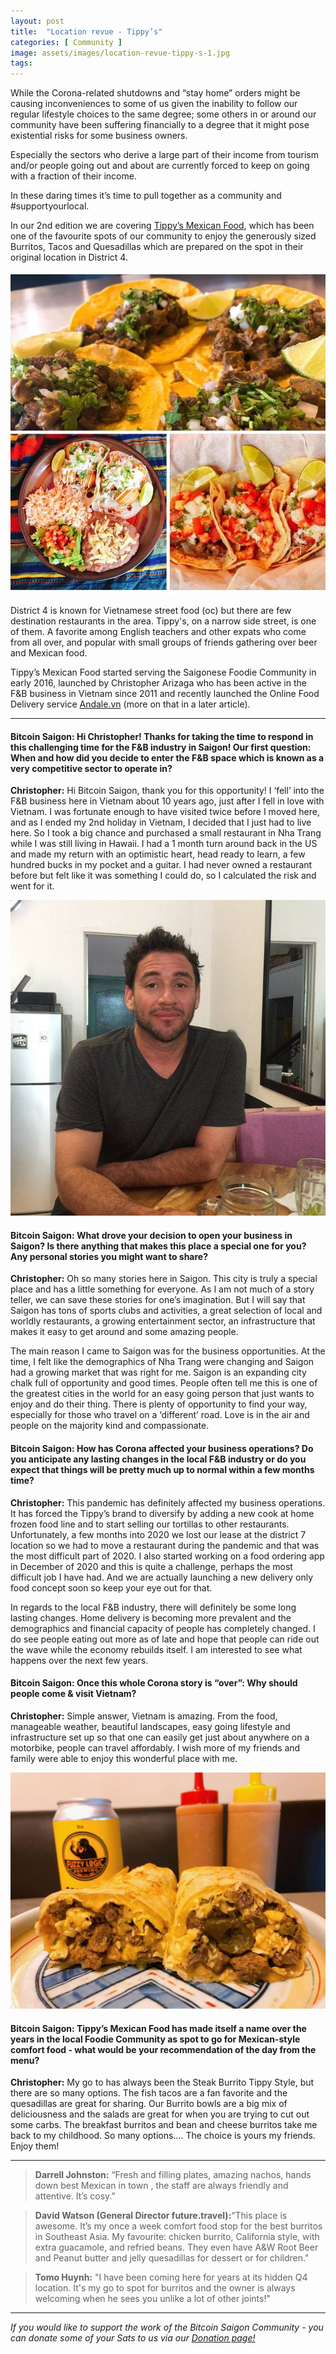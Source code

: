 ```yaml
---
layout: post
title:  "Location revue - Tippy’s"
categories: [ Community ]
image: assets/images/location-revue-tippy-s-1.jpg
tags:
---
```

While the Corona-related shutdowns and “stay home” orders might be causing inconveniences to some of us given the inability to follow our regular lifestyle choices to the same degree; some others in or around our community have been suffering financially to a degree that it might pose existential risks for some business owners.

Especially the sectors who derive a large part of their income from tourism and/or people going out and about are currently forced to keep on going with a fraction of their income.

In these daring times it’s time to pull together as a community and #supportyourlocal.

In our 2nd edition we are covering [Tippy’s Mexican Food](https://www.facebook.com/TippysMexicanFood/), which has been one of the favourite spots of our community to enjoy the generously sized Burritos, Tacos and Quesadillas which are prepared on the spot in their original location in District 4.

![Tippy’s knows how to serve that Mexican-style comfort food!](/assets/images/location-revue-tippy-s-1.jpg)

District 4 is known for Vietnamese street food (oc) but there are few destination restaurants in the area. Tippy's, on a narrow side street, is one of them. A favorite among English teachers and other expats who come from all over, and popular with small groups of friends gathering over beer and Mexican food. 

Tippy’s Mexican Food started serving the Saigonese Foodie Community in early 2016, launched by Christopher Arizaga who has been active in the F&B business in Vietnam since 2011 and recently launched the Online Food Delivery service [Andale.vn](https://www.andale.vn/) (more on that in a later article).

-----

#### Bitcoin Saigon: Hi Christopher! Thanks for taking the time to respond in this challenging time for the F&B industry in Saigon! Our first question: When and how did you decide to enter the F&B space which is known as a very competitive sector to operate in?

**Christopher:** Hi Bitcoin Saigon, thank you for this opportunity!  I ‘fell’ into the F&B business here in Vietnam about 10 years ago, just after I fell in love with Vietnam.  I was fortunate enough to have visited twice before I moved here, and as I ended my 2nd holiday in Vietnam, I decided that I just had to live here.  So I took a big chance and purchased a small restaurant in Nha Trang while I was still living in Hawaii.  I had a 1 month turn around back in the US and made my return with an optimistic heart, head ready to learn, a few hundred bucks in my pocket and a guitar.  I had never owned a restaurant before but felt like it was something I could do, so I calculated the risk and went for it.

![The man, the myth, the legend - Tippy’s owner Chris Arizaga, Veteran entrepreneur in the F&B scene in Saigon/Vietnam](/assets/images/location-revue-tippy-s-2.jpg)

#### Bitcoin Saigon: What drove your decision to open your business in Saigon? Is there anything that makes this place a special one for you? Any personal stories you might want to share?

**Christopher:**  Oh so many stories here in Saigon.  This city is truly a special place and has a little something for everyone.  As I am not much of a story teller, we can save these stories for one’s imagination.  But I will say that Saigon has tons of sports clubs and activities, a great selection of local and worldly restaurants, a growing entertainment sector, an infrastructure that makes it easy to get around and some amazing people.  

The main reason I came to Saigon was for the business opportunities.  At the time, I felt like the demographics of Nha Trang were changing and Saigon had a growing market that was right for me.  Saigon is an expanding city chalk full of opportunity and good times.  People often tell me this is one of the greatest cities in the world for an easy going person that just wants to enjoy and do their thing.  There is plenty of opportunity to find your way, especially for those who travel on a ‘different’ road.  Love is in the air and people on the majority kind and compassionate.  

#### Bitcoin Saigon: How has Corona affected your business operations? Do you anticipate any lasting changes in the local F&B industry or do you expect that things will be pretty much up to normal within a few months time?

**Christopher:**  This pandemic has definitely affected my business operations.  It has forced the Tippy’s brand to diversify by adding a new cook at home frozen food line and to start selling our tortillas to other restaurants.  Unfortunately, a few months into 2020 we lost our lease at the district 7 location so we had to move a restaurant during the pandemic and that was the most difficult part of 2020.  I also started working on a food ordering app in December of 2020 and this is quite a challenge, perhaps the most difficult job I have had.  And we are actually launching a new delivery only food concept soon so keep your eye out for that.  

In regards to the local F&B industry, there will definitely be some long lasting changes.  Home delivery is becoming more prevalent and the demographics and financial capacity of people has completely changed.  I do see people eating out more as of late and hope that people can ride out the wave while the economy rebuilds itself.  I am interested to see what happens over the next few years.     

#### Bitcoin Saigon: Once this whole Corona story is “over”: Why should people come & visit Vietnam?

**Christopher:**  Simple answer, Vietnam is amazing.  From the food, manageable weather, beautiful landscapes, easy going lifestyle and infrastructure set up so that one can easily get just about anywhere on a motorbike, people can travel affordably.  I wish more of my friends and family were able to enjoy this wonderful place with me.   

![Steak Burrito - no more words needed.](/assets/images/location-revue-tippy-s-3.jpg)

#### Bitcoin Saigon: Tippy’s Mexican Food has made itself a name over the years in the local Foodie Community as spot to go for Mexican-style comfort food  - what would be your recommendation of the day from the menu?

**Christopher:**  My go to has always been the Steak Burrito Tippy Style, but there are so many options.  The fish tacos are a fan favorite and the quesadillas are great for sharing.  Our Burrito bowls are a big mix of deliciousness and the salads are great for when you are trying to cut out some carbs.  The breakfast burritos and bean and cheese burritos take me back to my childhood.  So many options…. The choice is yours my friends.  Enjoy them!  

---

> **Darrell Johnston:** “Fresh and filling plates, amazing nachos, hands down best Mexican in town , the staff are always friendly and attentive. It’s cosy.”

> **David Watson (General Director future.travel):**“This place is awesome. It’s my once a week comfort food stop for the best burritos in Southeast Asia. My favourite: chicken burrito, California style, with extra guacamole, and refried beans. They even have A&W Root Beer and Peanut butter and jelly quesadillas for dessert or for children."

> **Tomo Huynh:** "I have been coming here for years at its hidden Q4 location. It's my go to spot for burritos and the owner is always welcoming when he sees you unlike a lot of other joints!"

---

*If you would like to support the work of the Bitcoin Saigon Community - you can donate some of your Sats to us via our [Donation page!](https://bitcoinsaigon.org/donate-satoshis)*

